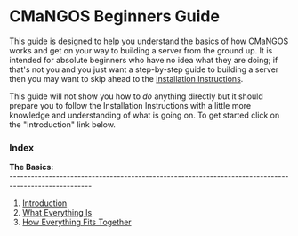 # CMaNGOS Beginners Guide
This guide is designed to help you understand the basics of how CMaNGOS works and get on your way to building a server from the ground up. It is intended for absolute beginners who have no idea what they are doing; if that's not you and you just want a step-by-step guide to building a server then you may want to skip ahead to the [Installation Instructions](https://github.com/cmangos/issues/wiki/Installation-Instructions).

This guide will not show you how to _do_ anything directly but it should prepare you to follow the Installation Instructions with a little more knowledge and understanding of what is going on. To get started click on the "Introduction" link below.

### Index
**The Basics:**<br />
-----------------------------------------------------------------------------------------------------<br />
1. [Introduction](https://github.com/cmangos/issues/wiki/Beginners-Guide-Introduction)<br />
2. [What Everything Is](https://github.com/cmangos/issues/wiki/Beginners-Guide-What-Everything-Is)<br />
3. [How Everything Fits Together](https://github.com/cmangos/issues/wiki/Beginners-Guide-How-Everything-Fits-Together)<br />
<br />
<br />
